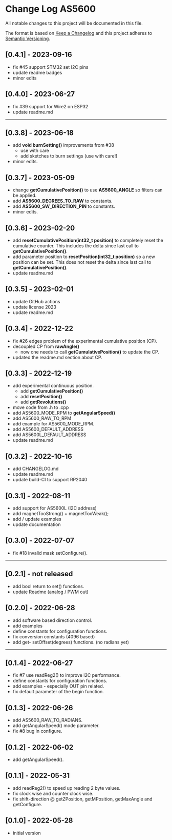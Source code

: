 # Change Log AS5600
All notable changes to this project will be documented in this file.

The format is based on [Keep a Changelog](http://keepachangelog.com/)
and this project adheres to [Semantic Versioning](http://semver.org/).


## [0.4.1] - 2023-09-16
- fix #45 support STM32 set I2C pins
- update readme badges
- minor edits


## [0.4.0] - 2023-06-27
- fix #39 support for Wire2 on ESP32
- update readme.md

----

## [0.3.8] - 2023-06-18
- add **void burnSetting()** improvements from #38
  - use with care
  - add sketches to burn settings (use with care!)
- minor edits.

## [0.3.7] - 2023-05-09
- change **getCumulativePosition()** to use **AS5600_ANGLE**
  so filters can be applied.
- add **AS5600_DEGREES_TO_RAW** to constants.
- add **AS5600_SW_DIRECTION_PIN** to constants.
- minor edits.

## [0.3.6] - 2023-02-20
- add **resetCumulativePosition(int32_t position)** to completely reset the cumulative counter.
This includes the delta since last call to **getCumulativePosition()**.
- add parameter position to **resetPosition(int32_t position)** so a new position can be set.
This does not reset the delta since last call to **getCumulativePosition()**.
- update readme.md

## [0.3.5] - 2023-02-01
- update GitHub actions
- update license 2023
- update readme.md

## [0.3.4] - 2022-12-22
- fix #26 edges problem of the experimental cumulative position (CP).
- decoupled CP from **rawAngle()**
  - now one needs to call **getCumulativePosition()** to update the CP.
- updated the readme.md section about CP.

## [0.3.3] - 2022-12-19
- add experimental continuous position.
  - add **getCumulativePosition()**
  - add **resetPosition()**
  - add **getRevolutions()**
- move code from .h to .cpp
- add AS5600_MODE_RPM to **getAngularSpeed()**
- add AS5600_RAW_TO_RPM
- add example for AS5600_MODE_RPM.
- add AS5600_DEFAULT_ADDRESS
- add AS5600L_DEFAULT_ADDRESS
- update readme.md

## [0.3.2] - 2022-10-16
- add CHANGELOG.md
- update readme.md
- update build-CI to support RP2040

## [0.3.1] - 2022-08-11
- add support for AS5600L (I2C address)
- add magnetTooStrong() + magnetTooWeak();
- add / update examples
- update documentation

## [0.3.0] - 2022-07-07
- fix #18 invalid mask setConfigure().

----

## [0.2.1] - not released
- add bool return to set() functions.
- update Readme (analog / PWM out)

## [0.2.0] - 2022-06-28
- add software based direction control.
- add examples
- define constants for configuration functions.
- fix conversion constants (4096 based)
- add get- setOffset(degrees)   functions. (no radians yet)

----

## [0.1.4] - 2022-06-27
- fix #7 use readReg2() to improve I2C performance.
- define constants for configuration functions.
- add examples - especially OUT pin related.
- fix default parameter of the begin function.

## [0.1.3] - 2022-06-26
- add AS5600_RAW_TO_RADIANS.
- add getAngularSpeed() mode parameter.
- fix #8 bug in configure.

## [0.1.2] - 2022-06-02
- add getAngularSpeed().

## [0.1.1] - 2022-05-31
- add readReg2() to speed up reading 2 byte values.
- fix clock wise and counter clock wise.
- fix shift-direction @ getZPosition, getMPosition,
  getMaxAngle and getConfigure.

## [0.1.0] - 2022-05-28
- initial version

